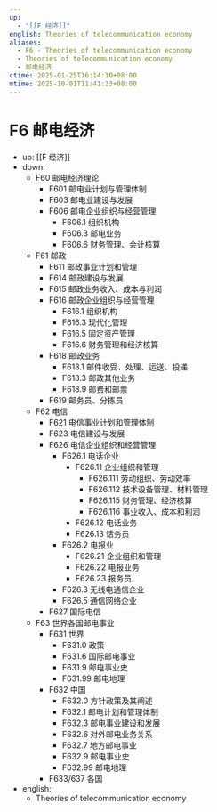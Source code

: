 ```yaml
---
up:
  - "[[F 经济]]"
english: Theories of telecommunication economy
aliases:
  - F6 - Theories of telecommunication economy
  - Theories of telecommunication economy
  - 邮电经济
ctime: 2025-01-25T16:14:10+08:00
mtime: 2025-10-01T11:41:33+08:00
---
```


# F6 邮电经济

- up: [[F 经济]]
- down:
	- F60 邮电经济理论
		- F601 邮电业计划与管理体制
		- F603 邮电业建设与发展
		- F606 邮电企业组织与经营管理
			- F606.1 组织机构
			- F606.3 邮电业务
			- F606.6 财务管理、会计核算
	- F61 邮政
		- F611 邮政事业计划和管理
		- F614 邮政建设与发展
		- F615 邮政业务收入、成本与利润
		- F616 邮政企业组织与经营管理
			- F616.1 组织机构
			- F616.3 现代化管理
			- F616.5 固定资产管理
			- F616.6 财务管理和经济核算
		- F618 邮政业务
			- F618.1 邮件收受、处理、运送、投递
			- F618.3 邮政其他业务
			- F618.9 邮费和邮票
		- F619 邮务员、分拣员
	- F62 电信
		- F621 电信事业计划和管理体制
		- F623 电信建设与发展
		- F626 电信企业组织和经营管理
			- F626.1 电话企业
				- F626.11 企业组织和管理
					- F626.111 劳动组织、劳动效率
					- F626.112 技术设备管理、材料管理
					- F626.115 财务管理、经济核算
					- F626.116 事业收入、成本和利润
				- F626.12 电话业务
				- F626.13 话务员
			- F626.2 电报业
				- F626.21 企业组织和管理
				- F626.22 电报业务
				- F626.23 报务员
			- F626.3 无线电通信企业
			- F626.5 通信网络企业
		- F627 国际电信
	- F63 世界各国邮电事业
		- F631 世界
			- F631.0 政策
			- F631.6 国际邮电事业
			- F631.9 邮电事业史
			- F631.99 邮电地理
		- F632 中国
			- F632.0 方针政策及其阐述
			- F632.1 邮电计划和管理体制
			- F632.3 邮电事业建设和发展
			- F632.6 对外邮电业务关系
			- F632.7 地方邮电事业
			- F632.9 邮电事业史
			- F632.99 邮电地理
		- F633/637 各国
- english:
	- Theories of telecommunication economy
